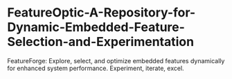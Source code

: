 # FeatureOptic-A-Repository-for-Dynamic-Embedded-Feature-Selection-and-Experimentation
FeatureForge: Explore, select, and optimize embedded features dynamically for enhanced system performance. Experiment, iterate, excel.
